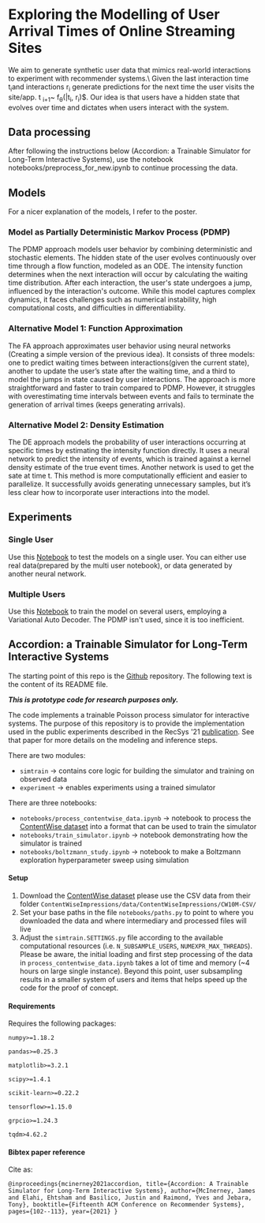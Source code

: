 # Exploring the Modelling of User Arrival Times of Online Streaming Sites
We aim to generate synthetic user data that mimics real-world interactions to experiment with recommender systems.\\
   Given the last interaction time t<sub>i</sub>and interactions r<sub>i</sub> generate predictions for the next time the user visits the site/app.  t <sub>i+1</sub>~ f<sub>θ</sub>(|t<sub>i</sub>, r<sub>i</sub>)$. Our idea is that users have a hidden state that evolves over time and dictates when users interact with the system.

## Data processing
After following the instructions below (Accordion: a Trainable Simulator for Long-Term Interactive Systems), use the notebook notebooks/preprocess_for_new.ipynb to continue processing the data.  

## Models
For a nicer explanation of the models, I refer to the poster.

### Model as Partially Deterministic Markov Process (PDMP)
The PDMP approach models user behavior by combining deterministic and stochastic elements. The hidden state of the user evolves continuously over time through a flow function, modeled as an ODE. The intensity function determines when the next interaction will occur by calculating the waiting time distribution. After each interaction, the user's state undergoes a jump, influenced by the interaction's outcome. While this model captures complex dynamics, it faces challenges such as numerical instability, high computational costs, and difficulties in differentiability.

### Alternative Model 1: Function Approximation
The FA approach approximates user behavior using neural networks (Creating a simple version of the previous idea). It consists of three models: one to predict waiting times between interactions(given the current state), another to update the user’s state after the waiting time, and a third to model the jumps in state caused by user interactions. The approach is more straightforward and faster to train compared to PDMP. However, it struggles with overestimating time intervals between events and fails to terminate the generation of arrival times (keeps generating arrivals).

### Alternative Model 2: Density Estimation
The DE approach models the probability of user interactions occurring at specific times by estimating the intensity function directly. It uses a neural network to predict the intensity of events, which is trained against a kernel density estimate of the true event times. Another network is used to get the sate at time t. This method is more computationally efficient and easier to parallelize. It successfully avoids generating unnecessary samples, but it’s less clear how to incorporate user interactions into the model.

## Experiments
### Single User
Use this [Notebook](notebooks/Train_single_datapoint.ipynb) to test the models on a single user. You can either use real data(prepared by the multi user notebook), or data generated by another neural network.

### Multiple Users
Use this [Notebook](notebooks/Train_multiple_users.ipynb) to train the model on several users, employing a Variational Auto Decoder. The PDMP isn't used, since it is too inefficient.

## Accordion: a Trainable Simulator for Long-Term Interactive Systems
The starting point of this repo is the  [Github](https://github.com/jamesmcinerney/accordion)
repository.
The following text is the content of its README file.

***This is prototype code for research purposes only.***

The code implements a trainable Poisson process simulator for interactive systems. The purpose of this repository is to provide the implementation used in the public experiments described in the RecSys '21 <a href="https://dl.acm.org/doi/abs/10.1145/3460231.3474259">publication</a>. See that paper for more details on the modeling and inference steps.

There are two modules:
+ `simtrain` -> contains core logic for building the simulator and training on observed data
+ `experiment` -> enables experiments using a trained simulator

There are three notebooks:
+ `notebooks/process_contentwise_data.ipynb` -> notebook to process the <a href="https://github.com/ContentWise/contentwise-impressions">ContentWise dataset</a> into a format that can be used to train the simulator
+ `notebooks/train_simulator.ipynb` -> notebook demonstrating how the simulator is trained
+ `notebooks/boltzmann_study.ipynb` -> notebook to make a Boltzmann exploration hyperparameter sweep using simulation


#### Setup

1. Download the <a href="https://github.com/ContentWise/contentwise-impressions">ContentWise dataset</a> please use the CSV data from their folder `ContentWiseImpressions/data/ContentWiseImpressions/CW10M-CSV/`
2. Set your base paths in the file `notebooks/paths.py` to point to where you downloaded the data and where intermediary and processed files will live
3. Adjust the `simtrain.SETTINGS.py` file according to the available computational resources (i.e. `N_SUBSAMPLE_USERS`, `NUMEXPR_MAX_THREADS`). Please be aware, the initial loading and first step processing of the data in `process_contentwise_data.ipynb` takes a lot of time and memory (~4 hours on large single instance). Beyond this point, user subsampling results in a smaller system of users and items that helps speed up the code for the proof of concept.


#### Requirements

Requires the following packages:

`numpy>=1.18.2`

`pandas>=0.25.3`

`matplotlib>=3.2.1`

`scipy>=1.4.1`

`scikit-learn>=0.22.2`

`tensorflow>=1.15.0`

`grpcio>=1.24.3`
                      
`tqdm>4.62.2`


#### Bibtex paper reference

Cite as:

`@inproceedings{mcinerney2021accordion,
 title={Accordion: A Trainable Simulator for Long-Term Interactive Systems},
 author={McInerney, James and Elahi, Ehtsham and Basilico, Justin and Raimond, Yves and Jebara, Tony},
 booktitle={Fifteenth ACM Conference on Recommender Systems},
 pages={102--113},
 year={2021}
}`
